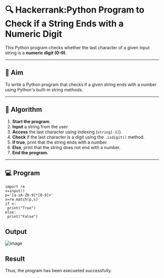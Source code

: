 # 🔍 Hackerrank:Python Program to Check if a String Ends with a Numeric Digit

This Python program checks whether the last character of a given input string is a **numeric digit (0–9)**.

---

## 🎯 Aim

To write a Python program that checks if a given string ends with a number using Python's built-in string methods.

---

## 🧠 Algorithm

1. **Start the program.**
2. **Input** a string from the user.
3. **Access** the last character using indexing (`string[-1]`).
4. **Check** if the last character is a digit using the `.isdigit()` method.
5. **If true**, print that the string ends with a number.
6. **Else**, print that the string does not end with a number.
7. **End the program.**

---

## 💻  Program
```
import re
s=input()
p='[a-zA-Z0-9]*[0-9]+'
x=re.match(p,s)
if x:
 print("True")
else:
 print("False")
```

## Output
![image](https://github.com/user-attachments/assets/166d7555-f926-49ed-b6e0-ba5e55ed2805)

## Result
Thus, the program has been execueted successfully.
